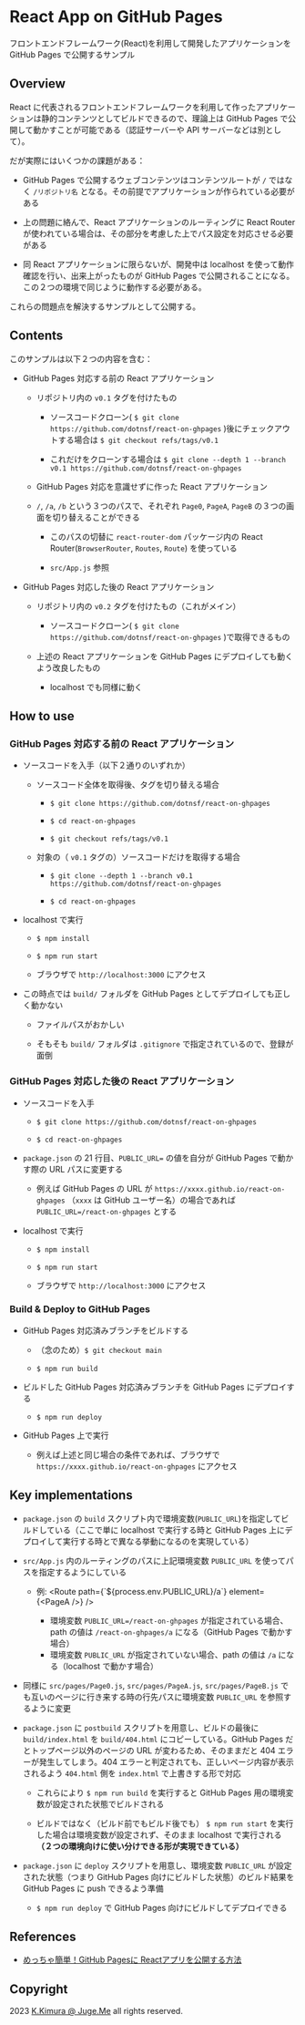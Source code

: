 # React App on GitHub Pages

フロントエンドフレームワーク(React)を利用して開発したアプリケーションを GitHub Pages で公開するサンプル


## Overview

React に代表されるフロントエンドフレームワークを利用して作ったアプリケーションは静的コンテンツとしてビルドできるので、理論上は GitHub Pages で公開して動かすことが可能である（認証サーバーや API サーバーなどは別として）。

だが実際にはいくつかの課題がある：

- GitHub Pages で公開するウェブコンテンツはコンテンツルートが `/` ではなく `/リポジトリ名` となる。その前提でアプリケーションが作られている必要がある

- 上の問題に絡んで、React アプリケーションのルーティングに React Router が使われている場合は、その部分を考慮した上でパス設定を対応させる必要がある

- 同 React アプリケーションに限らないが、開発中は localhost を使って動作確認を行い、出来上がったものが GitHub Pages で公開されることになる。この２つの環境で同じように動作する必要がある。

これらの問題点を解決するサンプルとして公開する。


## Contents

このサンプルは以下２つの内容を含む：

- GitHub Pages 対応する前の React アプリケーション

  - リポジトリ内の `v0.1` タグを付けたもの

    - ソースコードクローン( `$ git clone https://github.com/dotnsf/react-on-ghpages` )後にチェックアウトする場合は `$ git checkout refs/tags/v0.1`

    - これだけをクローンする場合は `$ git clone --depth 1 --branch v0.1 https://github.com/dotnsf/react-on-ghpages`

  - GitHub Pages 対応を意識せずに作った React アプリケーション

  - `/`, `/a`, `/b` という３つのパスで、それぞれ `Page0`, `PageA`, `PageB` の３つの画面を切り替えることができる

    - このパスの切替に `react-router-dom` パッケージ内の React Router(`BrowserRouter`, `Routes`, `Route`) を使っている

    - `src/App.js` 参照

- GitHub Pages 対応した後の React アプリケーション

  - リポジトリ内の `v0.2` タグを付けたもの（これがメイン）

    - ソースコードクローン( `$ git clone https://github.com/dotnsf/react-on-ghpages` )で取得できるもの

  - 上述の React アプリケーションを GitHub Pages にデプロイしても動くよう改良したもの

    - localhost でも同様に動く


## How to use

### GitHub Pages 対応する前の React アプリケーション

- ソースコードを入手（以下２通りのいずれか）

  - ソースコード全体を取得後、タグを切り替える場合

    - `$ git clone https://github.com/dotnsf/react-on-ghpages`

    - `$ cd react-on-ghpages`

    - `$ git checkout refs/tags/v0.1`

  - 対象の（ `v0.1` タグの）ソースコードだけを取得する場合

    - `$ git clone --depth 1 --branch v0.1 https://github.com/dotnsf/react-on-ghpages`

    - `$ cd react-on-ghpages`

- localhost で実行

  - `$ npm install`

  - `$ npm run start`

  - ブラウザで `http://localhost:3000` にアクセス

- この時点では `build/` フォルダを GitHub Pages としてデプロイしても正しく動かない

  - ファイルパスがおかしい

  - そもそも `build/` フォルダは `.gitignore` で指定されているので、登録が面倒


### GitHub Pages 対応した後の React アプリケーション

- ソースコードを入手

  - `$ git clone https://github.com/dotnsf/react-on-ghpages`

  - `$ cd react-on-ghpages`

- `package.json` の 21 行目、`PUBLIC_URL=` の値を自分が GitHub Pages で動かす際の URL パスに変更する

  - 例えば GitHub Pages の URL が `https://xxxx.github.io/react-on-ghpages` （`xxxx` は GitHub ユーザー名）の場合であれば `PUBLIC_URL=/react-on-ghpages` とする

- localhost で実行

  - `$ npm install`

  - `$ npm run start`

  - ブラウザで `http://localhost:3000` にアクセス


### Build & Deploy to GitHub Pages

- GitHub Pages 対応済みブランチをビルドする
  
  - （念のため）`$ git checkout main`

  - `$ npm run build`

- ビルドした GitHub Pages 対応済みブランチを GitHub Pages にデプロイする

  - `$ npm run deploy`

- GitHub Pages 上で実行

  - 例えば上述と同じ場合の条件であれば、ブラウザで `https://xxxx.github.io/react-on-ghpages` にアクセス


## Key implementations

- `package.json` の `build` スクリプト内で環境変数(`PUBLIC_URL`)を指定してビルドしている（ここで単に localhost で実行する時と GitHub Pages 上にデプロイして実行する時とで異なる挙動になるのを実現している）

- `src/App.js` 内のルーティングのパスに上記環境変数 `PUBLIC_URL` を使ってパスを指定するようにしている

  - 例: \<Route path={\`${process.env.PUBLIC_URL}/a\`} element={\<PageA /\>} /\>

    - 環境変数 `PUBLIC_URL=/react-on-ghpages` が指定されている場合、path の値は `/react-on-ghpages/a` になる（GitHub Pages で動かす場合）
    - 環境変数 `PUBLIC_URL` が指定されていない場合、path の値は `/a` になる（localhost で動かす場合）

- 同様に `src/pages/Page0.js`, `src/pages/PageA.js`, `src/pages/PageB.js` でも互いのページに行き来する時の行先パスに環境変数 `PUBLIC_URL` を参照するように変更

- `package.json` に `postbuild` スクリプトを用意し、ビルドの最後に `build/index.html` を `build/404.html` にコピーしている。GitHub Pages だとトップページ以外のページの URL が変わるため、そのままだと 404 エラーが発生してしまう。404 エラーと判定されても、正しいページ内容が表示されるよう `404.html` 側を `index.html` で上書きする形で対応

  - これらにより `$ npm run build` を実行すると GitHub Pages 用の環境変数が設定された状態でビルドされる

  - ビルドではなく（ビルド前でもビルド後でも） `$ npm run start` を実行した場合は環境変数が設定されず、そのまま localhost で実行される **（２つの環境向けに使い分けできる形が実現できている）**

- `package.json` に `deploy` スクリプトを用意し、環境変数 `PUBLIC_URL` が設定された状態（つまり GitHub Pages 向けにビルドした状態）のビルド結果を GitHub Pages に push できるよう準備

  - `$ npm run deploy` で GitHub Pages 向けにビルドしてデプロイできる



## References

- [めっちゃ簡単！GitHub Pagesに Reactアプリを公開する方法](https://www.sukerou.com/2022/03/github-pages-react.html)


## Copyright

2023 [K.Kimura @ Juge.Me](https://github.com/dotnsf) all rights reserved.
